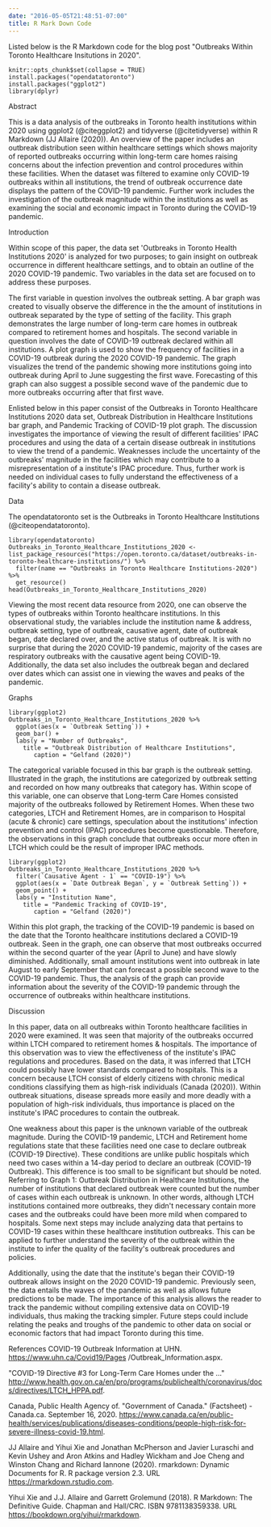 ```yaml
---
date: "2016-05-05T21:48:51-07:00"
title: R Mark Down Code
---
```


Listed below is the R Markdown code for the blog post "Outbreaks Within Toronto Healthcare Insitutions in 2020".


```{r setup, include=FALSE}
knitr::opts_chunk$set(collapse = TRUE)
install.packages("opendatatoronto")
install.packages("ggplot2")
library(dplyr)
```

Abstract

This is a data analysis of the outbreaks in Toronto health institutions within 2020 using ggplot2 (@citeggplot2) and tidyverse (@citetidyverse) within R Markdown (JJ Allaire (2020)). An overview of the paper includes an outbreak distribution seen within healthcare settings which shows majority of reported outbreaks occurring within long-term care homes raising concerns about the infection prevention and control procedures within these facilities. When the dataset was filtered to examine only COVID-19 outbreaks within all institutions, the trend of outbreak occurrence date displays the pattern of the COVID-19 pandemic. Further work includes the investigation of the outbreak magnitude within the institutions as well as examining the social and economic impact in Toronto during the COVID-19 pandemic.

Introduction

Within scope of this paper, the data set 'Outbreaks in Toronto Health Institutions 2020' is analyzed for two purposes; to gain insight on outbreak occurrence in different healthcare settings, and to obtain an outline of the 2020 COVID-19 pandemic. Two variables in the data set are focused on to address these purposes.

The first variable in question involves the outbreak setting. A bar graph was created to visually observe the difference in the the amount of institutions in outbreak separated by the type of setting of the facility. This graph demonstrates the large number of long-term care homes in outbreak compared to retirement homes and hospitals. The second variable in question involves the date of COVID-19 outbreak declared within all institutions. A plot graph is used to show the frequency of facilities in a COVID-19 outbreak during the 2020 COVID-19 pandemic. The graph visualizes the trend of the pandemic showing more institutions going into outbreak during April to June suggesting the first wave. Forecasting of this graph can also suggest a possible second wave of the pandemic due to more outbreaks occurring after that first wave.

Enlisted below in this paper consist of the Outbreaks in Toronto Healthcare Institutions 2020 data set, Outbreak Distribution in Healthcare Institutions bar graph, and Pandemic Tracking of COVID-19 plot graph. The discussion investigates the importance of viewing the result of different facilities' IPAC procedures and using the data of a certain disease outbreak in institutions to view the trend of a pandemic. Weaknesses include the uncertainty of the outbreaks' magnitude in the facilities which may contribute to a misrepresentation of a institute's IPAC procedure. Thus, further work is needed on individual cases to fully understand the effectiveness of a facility's ability to contain a disease outbreak.

Data

The opendatatoronto set is the Outbreaks in Toronto Healthcare Institutions (@citeopendatatoronto).

```{r}
library(opendatatoronto)
Outbreaks_in_Toronto_Healthcare_Institutions_2020 <- list_package_resources("https://open.toronto.ca/dataset/outbreaks-in-toronto-healthcare-institutions/") %>%
  filter(name == "Outbreaks in Toronto Healthcare Institutions-2020") %>%
  get_resource()
head(Outbreaks_in_Toronto_Healthcare_Institutions_2020)
```

Viewing the most recent data resource from 2020, one can observe the types of outbreaks within Toronto healthcare institutions. In this observational study, the variables include the institution name & address, outbreak setting, type of outbreak, causative agent, date of outbreak began, date declared over, and the active status of outbreak. It is with no surprise that during the 2020 COVID-19 pandemic, majority of the cases are respiratory outbreaks with the causative agent being COVID-19. Additionally, the data set also includes the outbreak began and declared over dates which can assist one in viewing the waves and peaks of the pandemic.

Graphs

```{r}
library(ggplot2)
Outbreaks_in_Toronto_Healthcare_Institutions_2020 %>%
  ggplot(aes(x = `Outbreak Setting`)) +
  geom_bar() +
  labs(y = "Number of Outbreaks",
    title = "Outbreak Distribution of Healthcare Institutions",
       caption = "Gelfand (2020)")
```

The categorical variable focused in this bar graph is the outbreak setting. Illustrated in the graph, the institutions are categorized by outbreak setting and recorded on how many outbreaks that category has. Within scope of this variable, one can observe that Long-term Care Homes consisted majority of the outbreaks followed by Retirement Homes. When these two categories, LTCH and Retirement Homes, are in comparison to Hospital (acute & chronic) care settings, speculation about the institutions' infection prevention and control (IPAC) procedures become questionable. Therefore, the observations in this graph conclude that outbreaks occur more often in LTCH which could be the result of improper IPAC methods.

```{r}
library(ggplot2)
Outbreaks_in_Toronto_Healthcare_Institutions_2020 %>%
  filter(`Causative Agent - 1` == "COVID-19") %>%
  ggplot(aes(x = `Date Outbreak Began`, y = `Outbreak Setting`)) +
  geom_point() +
  labs(y = "Institution Name",
    title = "Pandemic Tracking of COVID-19",
       caption = "Gelfand (2020)")
```

Within this plot graph, the tracking of the COVID-19 pandemic is based on the date that the Toronto healthcare institutions declared a COVID-19 outbreak. Seen in the graph, one can observe that most outbreaks occurred within the second quarter of the year (April to June) and have slowly diminished. Additionally, small amount institutions went into outbreak in late August to early September that can forecast a possible second wave to the COVID-19 pandemic. Thus, the analysis of the graph can provide information about the severity of the COVID-19 pandemic through the occurrence of outbreaks within healthcare institutions. 

Discussion

In this paper, data on all outbreaks within Toronto healthcare facilities in 2020 were examined. It was seen that majority of the outbreaks occurred within LTCH compared to retirement homes & hospitals. The importance of this observation was to view the effectiveness of the institute's IPAC regulations and procedures. Based on the data, it was inferred that LTCH could possibly have lower standards compared to hospitals. This is a concern because LTCH consist of elderly citizens with chronic medical conditions classifying them as high-risk individuals (Canada (2020)). Within outbreak situations, disease spreads more easily and more deadly with a population of high-risk individuals, thus importance is placed on the institute's IPAC procedures to contain the outbreak.

One weakness about this paper is the unknown variable of the outbreak magnitude. During the COVID-19 pandemic, LTCH and Retirement home regulations state that these facilities need one case to declare outbreak (COVID-19 Directive). These conditions are unlike public hospitals which need two cases within a 14-day period to declare an outbreak (COVID-19 Outbreak). This difference is too small to be significant but should be noted. Referring to Graph 1: Outbreak Distribution in Healthcare Institutions, the number of institutions that declared outbreak were counted but the number of cases within each outbreak is unknown. In other words, although LTCH institutions contained more outbreaks, they didn't necessary contain more cases and the outbreaks could have been more mild when compared to hospitals. Some next steps may include analyzing data that pertains to COVID-19 cases within these healthcare institution outbreaks. This can be applied to further understand the severity of the outbreak within the institute to infer the quality of the facility's outbreak procedures and policies. 

Additionally, using the date that the institute's began their COVID-19 outbreak allows insight on the 2020 COVID-19 pandemic. Previously seen, the data entails the waves of the pandemic as well as allows future predictions to be made. The importance of this analysis allows the reader to track the pandemic without compiling extensive data on COVID-19 individuals, thus making the tracking simpler. Future steps could include relating the peaks and troughs of the pandemic to other data on social or economic factors that had impact Toronto during this time.

References
COVID-19 Outbreak Information at UHN.  https://www.uhn.ca/Covid19/Pages    /Outbreak_Information.aspx.

"COVID-19 Directive #3 for Long-Term Care Homes under the ..." http://www.health.gov.on.ca/en/pro/programs/publichealth/coronavirus/docs/directives/LTCH_HPPA.pdf.

Canada, Public Health Agency of. "Government of Canada." (Factsheet) - Canada.ca. September 16, 2020.  https://www.canada.ca/en/public-health/services/publications/diseases-conditions/people-high-risk-for-severe-illness-covid-19.html.

JJ Allaire and Yihui Xie and Jonathan McPherson and Javier Luraschi and
  Kevin Ushey and Aron Atkins and Hadley Wickham and Joe Cheng and
  Winston Chang and Richard Iannone (2020). rmarkdown: Dynamic Documents
  for R. R package version 2.3. URL https://rmarkdown.rstudio.com.

  Yihui Xie and J.J. Allaire and Garrett Grolemund (2018). R Markdown:
  The Definitive Guide. Chapman and Hall/CRC. ISBN 9781138359338. URL
  https://bookdown.org/yihui/rmarkdown.
